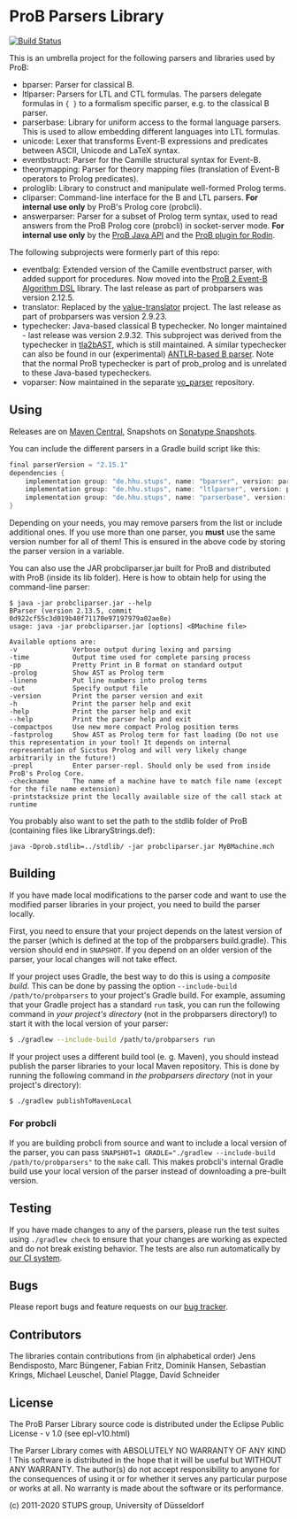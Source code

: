 # ProB Parsers Library

[![Build Status](https://gitlab.cs.uni-duesseldorf.de/stups/prob/probparsers/badges/develop/pipeline.svg)](https://gitlab.cs.uni-duesseldorf.de/stups/prob/probparsers/pipelines)

This is an umbrella project for the following parsers and libraries used by ProB:

* bparser: Parser for classical B.
* ltlparser: Parsers for LTL and CTL formulas. The parsers delegate formulas in `{ }` to a formalism specific parser, e.g. to the classical B parser.
* parserbase: Library for uniform access to the formal language parsers. This is used to allow embedding different languages into LTL formulas.
* unicode: Lexer that transforms Event-B expressions and predicates between ASCII, Unicode and LaTeX syntax.
* eventbstruct: Parser for the Camille structural syntax for Event-B.
* theorymapping: Parser for theory mapping files (translation of Event-B operators to Prolog predicates).
* prologlib: Library to construct and manipulate well-formed Prolog terms.
* cliparser: Command-line interface for the B and LTL parsers. **For internal use only** by ProB's Prolog core (probcli).
* answerparser: Parser for a subset of Prolog term syntax, used to read answers from the ProB Prolog core (probcli) in socket-server mode. **For internal use only** by the [ProB Java API](https://github.com/hhu-stups/prob2_kernel) and the [ProB plugin for Rodin](https://github.com/hhu-stups/prob-rodinplugin).

The following subprojects were formerly part of this repo:

* eventbalg: Extended version of the Camille eventbstruct parser, with added support for procedures. Now moved into the [ProB 2 Event-B Algorithm DSL](https://github.com/hhu-stups/prob2-eventb-algorithm-dsl) library. The last release as part of probparsers was version 2.12.5.
* translator: Replaced by the [value-translator](https://github.com/hhu-stups/value-translator) project. The last release as part of probparsers was version 2.9.23.
* typechecker: Java-based classical B typechecker. No longer maintained - last release was version 2.9.32. This subproject was derived from the typechecker in [tla2bAST](https://gitlab.cs.uni-duesseldorf.de/general/stups/tla2bAST), which is still maintained. A similar typechecker can also be found in our (experimental) [ANTLR-based B parser](https://github.com/hhu-stups/antlr-parser). Note that the normal ProB typechecker is part of prob_prolog and is unrelated to these Java-based typecheckers.
* voparser: Now maintained in the separate [vo_parser](https://gitlab.cs.uni-duesseldorf.de/general/stups/vo_parser) repository.

## Using

Releases are on [Maven Central](https://search.maven.org/search?q=g:de.hhu.stups), Snapshots on [Sonatype Snapshots](https://oss.sonatype.org/content/repositories/snapshots/).

You can include the different parsers in a Gradle build script like this:

```groovy
final parserVersion = "2.15.1"
dependencies {
	implementation group: "de.hhu.stups", name: "bparser", version: parserVersion
	implementation group: "de.hhu.stups", name: "ltlparser", version: parserVersion
	implementation group: "de.hhu.stups", name: "parserbase", version: parserVersion
}
```

Depending on your needs, you may remove parsers from the list or include additional ones. If you use more than one parser, you **must** use the same version number for all of them! This is ensured in the above code by storing the parser version in a variable.

You can also use the JAR probcliparser.jar built for ProB and distributed with ProB (inside its lib folder).
Here is how to obtain help for using the command-line parser:
```
$ java -jar probcliparser.jar --help
BParser (version 2.13.5, commit 0d922cf55c3d019b40f71170e97197979a02ae8e)
usage: java -jar probcliparser.jar [options] <BMachine file>

Available options are:
-v              Verbose output during lexing and parsing
-time           Output time used for complete parsing process
-pp             Pretty Print in B format on standard output
-prolog         Show AST as Prolog term
-lineno         Put line numbers into prolog terms
-out            Specify output file
-version        Print the parser version and exit
-h              Print the parser help and exit
-help           Print the parser help and exit
--help          Print the parser help and exit
-compactpos     Use new more compact Prolog position terms
-fastprolog     Show AST as Prolog term for fast loading (Do not use this representation in your tool! It depends on internal representation of Sicstus Prolog and will very likely change arbitrarily in the future!)
-prepl          Enter parser-repl. Should only be used from inside ProB's Prolog Core.
-checkname      The name of a machine have to match file name (except for the file name extension)
-printstacksize print the locally available size of the call stack at runtime
```

You probably also want to set the path to the stdlib folder of ProB (containing files like LibraryStrings.def):
```
java -Dprob.stdlib=../stdlib/ -jar probcliparser.jar MyBMachine.mch
```

## Building

If you have made local modifications to the parser code and want to use the modified parser libraries in your project, you need to build the parser locally.

First, you need to ensure that your project depends on the latest version of the parser (which is defined at the top of the probparsers build.gradle). This version should end in `SNAPSHOT`. If you depend on an older version of the parser, your local changes will not take effect.

If your project uses Gradle, the best way to do this is using a *composite build*. This can be done by passing the option `--include-build /path/to/probparsers` to your project's Gradle build. For example, assuming that your Gradle project has a standard `run` task, you can run the following command in *your project's directory* (not in the probparsers directory!) to start it with the local version of your parser:

```sh
$ ./gradlew --include-build /path/to/probparsers run
```

If your project uses a different build tool (e. g. Maven), you should instead publish the parser libraries to your local Maven repository. This is done by running the following command in *the probparsers directory* (not in your project's directory):

```sh
$ ./gradlew publishToMavenLocal
```

### For probcli

If you are building probcli from source and want to include a local version of the parser, you can pass `SNAPSHOT=1 GRADLE="./gradlew --include-build /path/to/probparsers"` to the `make` call. This makes probcli's internal Gradle build use your local version of the parser instead of downloading a pre-built version.

## Testing

If you have made changes to any of the parsers, please run the test suites using `./gradlew check` to ensure that your changes are working as expected and do not break existing behavior. The tests are also run automatically by [our CI system](https://gitlab.cs.uni-duesseldorf.de/stups/prob/probparsers/pipelines).

## Bugs

Please report bugs and feature requests on our [bug tracker](https://github.com/hhu-stups/prob-issues/issues).

## Contributors

The libraries contain contributions from (in alphabetical order)
Jens Bendisposto, Marc Büngener, Fabian Fritz, Dominik Hansen, Sebastian Krings, Michael Leuschel, Daniel Plagge, David Schneider

## License

The ProB Parser Library source code is distributed under the Eclipse Public License - v 1.0 (see epl-v10.html)

The Parser Library comes with ABSOLUTELY NO WARRANTY OF ANY KIND !
This software is distributed in the hope that it will be useful
but WITHOUT ANY WARRANTY. The author(s) do not accept responsibility
to anyone for the consequences of using it or for whether it serves
any particular purpose or works at all. No warranty is made about
the software or its performance.

(c) 2011-2020 STUPS group, University of Düsseldorf
